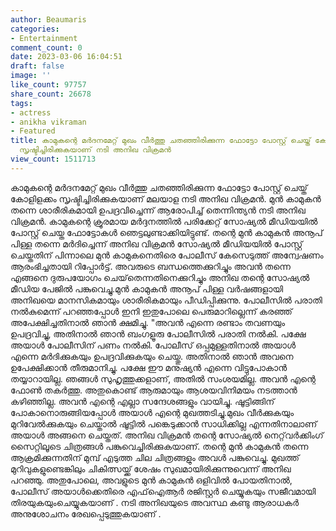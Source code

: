 ```yaml
---
author: Beaumaris
categories:
- Entertainment
comment_count: 0
date: 2023-03-06 16:04:51
draft: false
image: ''
like_count: 97757
share_count: 26678
tags:
- actress
- anikha vikraman
- Featured
title: കാമുകന്റെ മർദനമേറ്റ് മുഖം വീർത്തു ചതഞ്ഞിരിക്കുന്ന ഫോട്ടോ പോസ്റ്റ് ചെയ്ത് കോളിളക്കം
  സൃഷ്ടിച്ചിരിക്കുകയാണ് നടി അനിഖ വിക്രമൻ
view_count: 1511713
---
```


കാമുകന്റെ മർദനമേറ്റ് മുഖം വീർത്തു ചതഞ്ഞിരിക്കുന്ന ഫോട്ടോ പോസ്റ്റ് ചെയ്ത് കോളിളക്കം സൃഷ്ടിച്ചിരിക്കുകയാണ് മലയാള നടി അനിഖ വിക്രമൻ. മുൻ കാമുകൻ തന്നെ ശാരീരികമായി ഉപദ്രവിച്ചെന്ന് ആരോപിച്ച് തെന്നിന്ത്യൻ നടി അനിഖ വിക്രമൻ. കാമുകന്റെ ക്രൂരമായ മർദ്ദനത്തിൽ പരിക്കേറ്റ് സോഷ്യൽ മീഡിയയിൽ പോസ്റ്റ് ചെയ്ത ഫോട്ടോകൾ ഞെട്ടലുണ്ടാക്കിയിട്ടുണ്ട്. തന്റെ മുൻ കാമുകൻ അനൂപ് പിള്ള തന്നെ മർദിച്ചെന്ന് അനിഖ വിക്രമൻ സോഷ്യൽ മീഡിയയിൽ പോസ്റ്റ് ചെയ്തതിന് പിന്നാലെ മുൻ കാമുകനെതിരെ പോലീസ് കേസെടുത്ത് അന്വേഷണം ആരംഭിച്ചതായി റിപ്പോർട്ട്. അവരുടെ ബന്ധത്തെക്കുറിച്ചും അവൻ തന്നെ എങ്ങനെ ദുരുപയോഗം ചെയ്‌തെന്നതിനെക്കുറിച്ചും അനിഖ തന്റെ സോഷ്യൽ മീഡിയ പേജിൽ പങ്കുവെച്ചു.മുൻ കാമുകൻ അനൂപ് പിള്ള വർഷങ്ങളായി അനിഖയെ മാനസികമായും ശാരീരികമായും പീഡിപ്പിക്കുന്നു. പോലീസിൽ പരാതി നൽകുമെന്ന് പറഞ്ഞപ്പോൾ ഇനി ഇതുപോലെ പെരുമാറില്ലെന്ന് കരഞ്ഞ് അപേക്ഷിച്ചതിനാൽ ഞാൻ ക്ഷമിച്ചു. "അവൻ എന്നെ രണ്ടാം തവണയും ഉപദ്രവിച്ചു, അതിനാൽ ഞാൻ ബംഗളൂരു പോലീസിൽ പരാതി നൽകി. പക്ഷേ അയാൾ പോലീസിന് പണം നൽകി. പോലീസ് ഒപ്പമുള്ളതിനാൽ അയാൾ എന്നെ മർദിക്കുകയും ഉപദ്രവിക്കുകയും ചെയ്തു. അതിനാൽ ഞാൻ അവനെ ഉപേക്ഷിക്കാൻ തീരുമാനിച്ചു. പക്ഷേ ഈ മനുഷ്യൻ എന്നെ വിട്ടുപോകാൻ തയ്യാറായില്ല. ഞങ്ങൾ സുഹൃത്തുക്കളാണ്, അതിൽ സംശയമില്ല. അവൻ എന്റെ ഫോൺ തകർത്തു. അതുകൊണ്ട് ആരുമായും ആശയവിനിമയം നടത്താൻ കഴിഞ്ഞില്ല. അവൻ എന്റെ എല്ലാ സന്ദേശങ്ങളും വായിച്ചു. ഷൂട്ടിങ്ങിന് പോകാനൊരുങ്ങിയപ്പോൾ അയാൾ എന്റെ മുഖത്തടിച്ചു.മുഖം വീർക്കുകയും മുറിവേൽക്കുകയും ചെയ്താൽ ഷൂട്ടിൽ പങ്കെടുക്കാൻ സാധിക്കില്ല എന്നതിനാലാണ് അയാൾ അങ്ങനെ ചെയ്തത്. അനിഖ വിക്രമൻ തന്റെ സോഷ്യൽ നെറ്റ്‌വർക്കിംഗ് സൈറ്റിലൂടെ ചിത്രങ്ങൾ പങ്കുവെച്ചിരിക്കുകയാണ്. തന്റെ മുൻ കാമുകൻ തന്നെ ആക്രമിക്കുന്നതിന് മുമ്പ് എടുത്ത ചില ചിത്രങ്ങളും അവൾ പങ്കുവെച്ചു. മുഖത്ത് മുറിവുകളുണ്ടെങ്കിലും ചികിത്സയ്ക്ക് ശേഷം സുഖമായിരിക്കുന്നുവെന്ന് അനിഖ പറഞ്ഞു. അതുപോലെ, അവളുടെ മുൻ കാമുകൻ ഒളിവിൽ പോയതിനാൽ, പോലീസ് അയാൾക്കെതിരെ എഫ്‌ഐആർ രജിസ്റ്റർ ചെയ്യുകയും സജീവമായി തിരയുകയുംചെയ്യുകയാണ് . നടി അനിഖയുടെ അവസ്ഥ കണ്ടു ആരാധകർ അനുശോചനം രേഖപ്പെടുത്തുകയാണ് . &nbsp;
